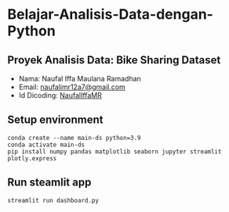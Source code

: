 # Belajar-Analisis-Data-dengan-Python

## Proyek Analisis Data: Bike Sharing Dataset
- Nama: Naufal Iffa Maulana Ramadhan
- Email: naufalimr12a7@gmail.com
- Id Dicoding: <a href="https://www.dicoding.com/users/mr_iffa/academies">NaufalIffaMR</a>


## Setup environment
```
conda create --name main-ds python=3.9
conda activate main-ds
pip install numpy pandas matplotlib seaborn jupyter streamlit plotly.express
```

## Run steamlit app
```
streamlit run dashboard.py
```
